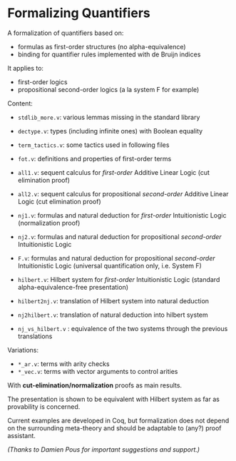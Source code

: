 # Formalizing Quantifiers

A formalization of quantifiers based on:

* formulas as first-order structures (no alpha-equivalence)
* binding for quantifier rules implemented with de Bruijn indices

It applies to:

* first-order logics
* propositional second-order logics (a la system F for example)

Content:

* `stdlib_more.v`: various lemmas missing in the standard library
* `dectype.v`: types (including infinite ones) with Boolean equality
* `term_tactics.v`: some tactics used in following files


* `fot.v`: definitions and properties of first-order terms
* `all1.v`: sequent calculus for _first-order_ Additive Linear Logic (cut elimination proof)
* `all2.v`: sequent calculus for propositional _second-order_ Additive Linear Logic (cut elimination proof)
* `nj1.v`: formulas and natural deduction for _first-order_ Intuitionistic Logic (normalization proof)
* `nj2.v`: formulas and natural deduction for propositional _second-order_ Intuitionistic Logic
* `F.v`: formulas and natural deduction for propositional _second-order_ Intuitionistic Logic (universal quantification only, i.e. System F)


* `hilbert.v`: Hilbert system for _first-order_ Intuitionistic Logic (standard alpha-equivalence-free presentation)
* `hilbert2nj.v`: translation of Hilbert system into natural deduction
* `nj2hilbert.v`: translation of natural deduction into hilbert system
* `nj_vs_hilbert.v` : equivalence of the two systems through the previous translations

Variations:

* `*_ar.v`: terms with arity checks
* `*_vec.v`: terms with vector arguments to control arities

With **cut-elimination/normalization** proofs as main results.

The presentation is shown to be equivalent with Hilbert system as far as provability is concerned.

Current examples are developed in Coq, but formalization does not depend on the surrounding meta-theory and should be adaptable to (any?) proof assistant.

*(Thanks to Damien Pous for important suggestions and support.)*